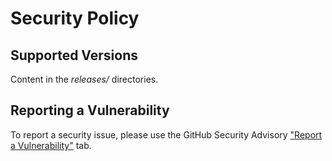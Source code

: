 # Security Policy

## Supported Versions

Content in the *releases/* directories.

## Reporting a Vulnerability

To report a security issue, please use the GitHub Security Advisory ["Report a Vulnerability"](https://github.com/gzweigle/DIY-Grand-Digital-Piano/security/advisories/new) tab.